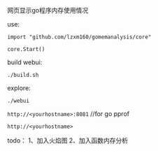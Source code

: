 网页显示go程序内存使用情况

use:
```
import "github.com/lzxm160/gomemanalysis/core"

core.Start()
```
build webui:

```./build.sh```

explore:
```shell
./webui
```
`http://<yourhostname>:8081` //for go pprof

`http://<yourhostname>`

todo：
1、加入火焰图
2、加入函数内存分析